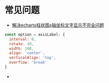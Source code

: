 # 常见问题
- [解决echarts柱状图x轴坐标文字显示不完全问题](https://blog.csdn.net/zch981964/article/details/125508313)
``` js
const option = axisLabel: {
  interval: 0,
  rotate: 10,
  width: 100,
  align: 'center',
  verticalAlign: 'top',
  overflow: 'break'
}
```
- 